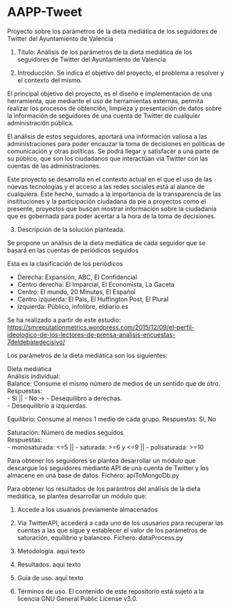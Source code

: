 # AAPP-Tweet
Proyecto sobre los parámetros de la dieta mediática de los seguidores de Twitter del Ayuntamiento de Valencia

1. Título: Análisis de los parámetros de la dieta mediática de los seguidores de Twitter del Ayuntamiento de Valencia
  
2. Introducción. Se indica el objetivo del proyecto, el problema a resolver y el contexto del mismo.

El principal objetivo del proyecto, es el diseño e implementación de una herramienta, que mediante el uso de herramientas externas, permita realizar los procesos de obtención, limpieza y presentación de datos sobre la información de seguidores de una cuenta de Twitter de cualquier administración pública.

El análisis de estos seguidores, aportará una información valiosa a las administraciones para poder encauzar la toma de decisiones en políticas de comunicación y otras políticas. Se podrá llegar y satisfacer a una parte de su público, que son los ciudadanos que interactúan vía Twitter con las cuentas de las administraciones.

Este proyecto se desarrolla en el contexto actual en el que el uso de las núevas tecnologías y el acceso a las redes sociales está al alance de cualquiera. Este hecho, sumado a la importancia de la transparencia de las insitituciones y la participación ciudadana da pie a proyectos como el presente, proyectos que buscan mostrar información sobre la ciudadania que es gobernada para poder acertar a la hora de la toma de decisiones.

3. Descripción de la solución planteada.

Se propone un análisis de la dieta mediática de cada seguidor que se basará en las cuentas de periódicos seguidos

Esta es la clasificación de los periódicos

- Derecha: Expansión, ABC, El Confidencial
- Centro derecha: El Imparcial, El Economista, La Gaceta
- Centro: El mundo, 20 Minutos, El Español
- Centro izquierda: El Pais, El Huffington Post, El Plural
- Izquierda: Público, infolibre, eldiario.es

Se ha realizado a partir de este estudio: https://smreputationmetrics.wordpress.com/2015/12/09/el-perfil-ideologico-de-los-lectores-de-prensa-analisis-encuestas-7deldebatedecisivo/

Los parámetros de la dieta mediática son los siguientes:

Dieta mediática                    
Análisis individual:                                 
    Balance: Consume el mismo número de medios de un sentido que de otro.           
        Respuestas:    
            - Sí ||
            - No:-> - Desequilibro a derechas.    
                    - Desequilibrio a izquierdas.
   
   Equilibrio: Consume al menos 1 medio de cada grupo.
        Respuestas:    Sí, No                    
   
   Saturación: Número de medios seguidos     
        Respuestas:    
            - monosaturada: <=5 ||
            - saturada: >=6 y <=9  ||
            - polisaturada: >=10


Para obtener los seguidores se plantea desarrollar un módulo que descargue los seguidores mediante API de una cuenta de Twitter y los almacene en una base de datos. Fichero: apiToMongoDb.py

Para obtener los resultados de los parámtros del análisis de la dieta mediática, se plantea desarrollar un módulo que:
  1. Accede a los usuarios previamente almacenados
  2. Via TwitterAPI, accederá a cada uno de los ususarios para recuperar las cuentas a las que sigue y establecer el valor de los parámetros de saturación, equilibrio y balanceo. Fichero: dataProcess.py

4. Metodología.
aqui texto

5. Resultados.
aqui texto

6. Guía de uso.
aqui texto

7. Términos de uso.
El contenido de este repositorio está sujeto a la licencia GNU General Public License v3.0.
